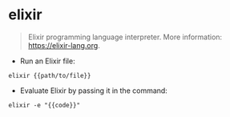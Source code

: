# elixir

> Elixir programming language interpreter.
> More information: <https://elixir-lang.org>.

- Run an Elixir file:

`elixir {{path/to/file}}`

- Evaluate Elixir by passing it in the command:

`elixir -e "{{code}}"`
